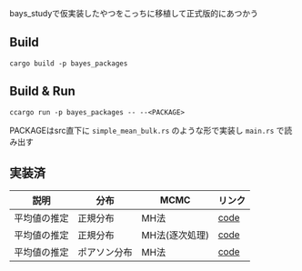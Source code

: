 bays_studyで仮実装したやつをこっちに移植して正式版的にあつかう

## Build
```
cargo build -p bayes_packages
```

## Build & Run
```
ccargo run -p bayes_packages -- --<PACKAGE>
```

PACKAGEはsrc直下に `simple_mean_bulk.rs` のような形で実装し `main.rs` で読み出す

## 実装済

| 説明  | 分布 | MCMC |リンク |
| ------------- | ------------- | -------------  | ------------- |
| 平均値の推定 | 正規分布 | MH法 | [code](src/simple_mean_bulk.rs) |
| 平均値の推定 | 正規分布 | MH法(逐次処理) | [code](src/simple_mean_online.rs) |
| 平均値の推定 | ポアソン分布 | MH法 | [code](src/simple_poisson.rs) |

